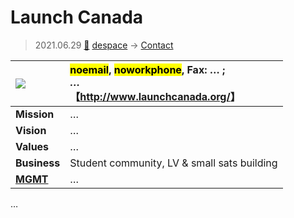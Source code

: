# Launch Canada
> 2021.06.29 [🚀](../../index/index.md) [despace](../index.md) → [Contact](../contact.md)

|[![](../f/contact//_logo1_thumb.webp)](../f/contact//_logo1.png)|<mark>noemail</mark>, <mark>noworkphone</mark>, Fax: … ;<br> *…*<br> 【<http://www.launchcanada.org/>】|
|:--|:--|
|**Mission**|…|
|**Vision**|…|
|**Values**|…|
|**Business**|Student community, LV & small sats building|
|**[MGMT](../mgmt.md)**|…|

<p style="page-break-after:always"> </p>

…

